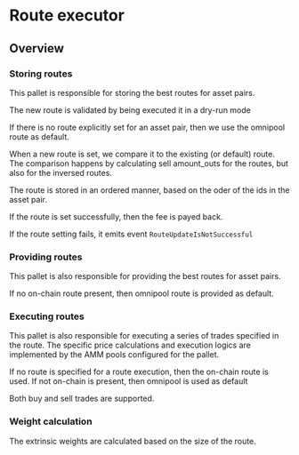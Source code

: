 # Route executor

## Overview

### Storing routes
This pallet is responsible for storing the best routes for asset pairs. 

The new route is validated by being executed it in a dry-run mode

If there is no route explicitly set for an asset pair, then we use the omnipool route as default.

When a new route is set, we compare it to the existing (or default) route.
The comparison happens by calculating sell amount_outs for the routes, but also for the inversed routes.

The route is stored in an ordered manner, based on the oder of the ids in the asset pair.

If the route is set successfully, then the fee is payed back.

If the route setting fails, it emits event `RouteUpdateIsNotSuccessful`

### Providing routes
This pallet is also responsible for providing the best routes for asset pairs.

If no on-chain route present, then omnipool route is provided as default.

### Executing routes
This pallet is also responsible for executing a series of trades specified in the route.
The specific price calculations and execution logics are implemented by the AMM pools
configured for the pallet.

If no route is specified for a route execution, then the on-chain route is used.
If not on-chain is present, then omnipool is used as default

Both buy and sell trades are supported. 

### Weight calculation
The extrinsic weights are calculated based on the size of the route.

